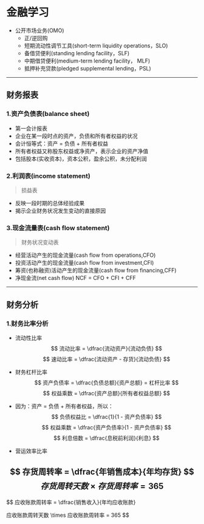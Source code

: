 
# 金融学习








- 公开市场业务(OMO)
    - 正/逆回购
    - 短期流动性调节工具(short-term liquidity operations，SLO)
    - 备借贷便利(standing lending facility，SLF)
    - 中期借贷便利(medium-term lending facility， MLF)
    - 抵押补充贷款(pledged supplemental lending，PSL)



















---
## 财务报表
### 1.资产负债表(balance sheet)
- 第一会计报表
- 企业在某一段时点的资产，负债和所有者权益的状况
- 会计恒等式：资产 = 负债 + 所有者权益
- 所有者权益又称股东权益或净资产，表示企业的资产净值
- 包括股本(实收资本)，资本公积，盈余公积，未分配利润

### 2.利润表(income statement)
> 损益表
- 反映一段时期的总体经验成果
- 揭示企业财务状况发生变动的直接原因

### 3.现金流量表(cash flow statement)
> 财务状况变动表
- 经营活动产生的现金流量(cash flow from operations,CFO)
- 投资活动产生的现金流量(cash flow from investment,CFI)
- 筹资(也称融资)活动产生的现金流量(cash flow from financing,CFF)
- 净现金流(net cash flow) NCF = CFO + CFI + CFF

---
## 财务分析
### 1.财务比率分析
- 流动性比率
$$
流动比率 = \dfrac{流动资产}{流动负债}
$$
$$
速动比率 = \dfrac{流动资产 - 存货}{流动负债}
$$

- 财务杠杆比率
$$
资产负债率 = \dfrac{负债总额}{资产总额} = 杠杆比率
$$
$$
权益乘数 = \dfrac{资产总额}{所有者权益总额}
$$



- 因为：资产 = 负债 + 所有者权益，所以：
$$
负债权益比 = \dfrac{1}{1 - 资产负债率}
$$
$$
权益乘数 = \dfrac{资产负债率}{1 - 资产负债率}
$$
$$
利息倍数 = \dfrac{息税前利润}{利息}
$$


- 营运效率比率


$$
存货周转率 = \dfrac{年销售成本}{年均存货}
$$
$$
存货周转天数 \times 存货周转率 = 365
$$
---
$$
应收账款周转率 = \dfrac{销售收入}{年均应收账款}

$$
$$
应收账款周转天数 \times 应收账款周转率 = 365
$$
